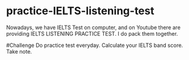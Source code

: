 # practice-IELTS-listening-test
Nowadays, we have IELTS Test on computer, and on Youtube there are providing IELTS LISTENING PRACTICE TEST. I do pack them together. 

#Challenge 
Do practice test everyday.
Calculate your IELTS band score.
Take note.
